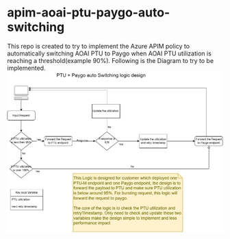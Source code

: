 # apim-aoai-ptu-paygo-auto-switching
This repo is created to try to implement the Azure APIM policy to automatically switching AOAI PTU to Paygo when AOAI PTU utilization is reaching a threshold(example 90%). Following is the Diagram to try to be implemented.
![Alt text](assets/ptu-paygo-switching.drawio.png "Architecture logic")